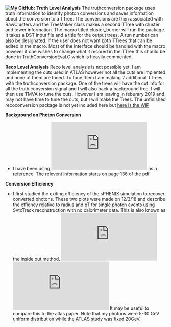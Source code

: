 **![My GitHub:](https://github.com/FrancescoVassalli/SinglePhoton/)**
**Truth Level Analysis**
The truthconversion package uses truth information to identify photon conversions and saves information about the conversion to a TTree. The conversions are then associated with RawClusters and the TreeMaker class makes a second TTree with cluster and tower information. The macro titled cluster_burner will run the package. It takes a DST input file and a title for the output trees. A run number can also be designated. If the user does not want both TTrees that can be edited in the macro. Most of the interface should be handled with the macro however if one wishes to change what it recored in the TTree this should be done in TruthConversionEval.C which is heavily commented. 

**Reco Level Analysis**
Reco level analysis is not possible yet. I am implementing the cuts used in ATLAS however not all the cuts are implented and none of them are tuned. To tune them I am making 2 additional TTrees with the truthconversion package. One of the trees will have the cut info for all the truth conversion signal and I will also back a background tree. I will then use TMVA to tune the cuts. However I am leaving in feburary 2019 and may not have time to tune the cuts, but I will make the Trees. The unfinished recoconversion package is not yet included here but [here is the WIP](https://github.com/FrancescoVassalli/SinglePhoton/tree/master/PhotonConversion)


**Background on Photon Conversion**
- I have been using ![this ATLAS paper](https://github.com/FrancescoVassalli/SinglePhoton/files/2742038/4layerRecopT.pdf) as a reference. The relevent information starts on page 136 of the pdf

**Conversion Efficiency** 
- I first studied the exiting efficiency of the sPHENIX simulation to recover converted photons. These two plots were made on 12/3/18 and describe the effiency relative to radius and pT for single photon events using SvtxTrack reconstruction with no calorimeter data. This is also known as the inside out method. 
![pT](https://github.com/FrancescoVassalli/SinglePhoton/files/2742038/4layerRecopT.pdf)
![radius](https://github.com/FrancescoVassalli/SinglePhoton/files/2742039/4layerRecoR.pdf)
It may be useful to compare this to the atlas paper.
Note that my photons were 5-30 GeV uniform distribution while the ATLAS study was fixed 20GeV.
